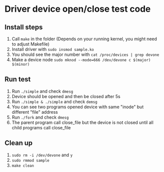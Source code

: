 # Driver device open/close test code
## Install steps
1. Call `make` in the folder (Depends on your running kernel, you might need to adjust Makefile)
2. Install driver with `sudo insmod sample.ko`
3. You should see the major number with `cat /proc/devices | grep devone`
4. Make a device node `sudo mknod --mode=666 /dev/devone c $(major) $(minor)`

## Run test
1. Run `./simple` and check `dmesg`
2. Device should be opened and then be closed after 5s
3. Run `./simple & ./simple` and check `demsg`
4. You can see two programs opened device with same "inode" but different "file" address
5. Run `./fork` and check `dmesg`
6. The parent program call close_file but the device is not closed until all child programs call close_file

## Clean up
1. `sudo rm -i /dev/devone` and `y`
2. `sudo rmmod sample`
3. `make clean`